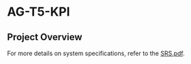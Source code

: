 # AG-T5-KPI


## Project Overview
For more details on system specifications, refer to the [SRS.pdf](./SRS.pdf).
